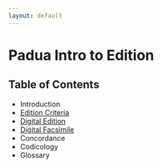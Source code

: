 ```yaml
---
layout: default
---
```


# Padua Intro to Edition

## Table of Contents

* Introduction
* [Edition Criteria]({{site.baseurl}}/praxis/p-praxis.html)
* [Digital Edition]({{site.baseurl}}/editions/p-edition.html)
* [Digital Facsimile]({{site.baseurl}}/editions/facsimiles/p-facsimile.html)
* Concordance
* Codicology
* Glossary
